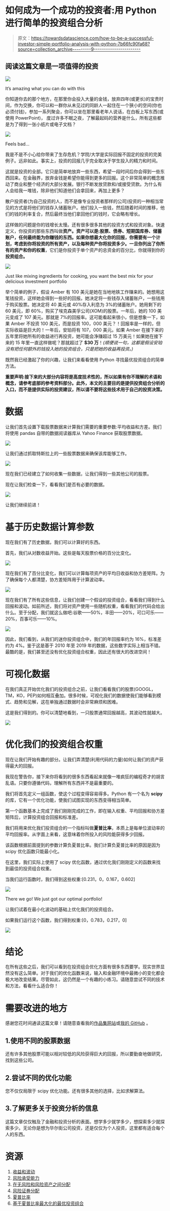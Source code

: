 # 如何成为一个成功的投资者:用 Python 进行简单的投资组合分析

> 原文：<https://towardsdatascience.com/how-to-be-a-successful-investor-simple-portfolio-analysis-with-python-7b66fc90fa68?source=collection_archive---------9----------------------->

## 阅读这篇文章是一项值得的投资

![](img/2fb214b652de33885de37f7897464f71.png)

It’s amazing what you can do with this

你知道你去的那个地方，在那里你会投入大量的金钱，放弃四年(或更长)的宝贵时间，作为交换，你可以和一群你从未见过的同龄人一起住在一个狭小的空间(你也必须付钱)，参加一系列聚会，你可以坐在那里看老年人说话，在白板上写东西(或使用 PowerPoint)， 度过许多不眠之夜，了解最起码的营养是什么，所有这些都是为了得到一张小纸片或电子文档？

![](img/dabd9c0481d1a0992e227902cdd12197.png)

Feels bad…

我是不是不小心给你带来了生存危机？学院/大学是实际回报不固定的投资的完美例子。远非如此。事实上，投资的回报几乎完全取决于学生投入的精力和时间。

这就是投资的全部。它只是简单地放弃一些东西，希望一段时间后你会得到一些东西回来。在金融界，放弃金钱是希望你能得到更多的回报。这个非常简单的概念推动了商业和整个经济的大部分发展。银行不断发放贷款和/或接受贷款。为什么有人会给我一堆钱，除非他们知道他们会拿回来，再加上更多？

散户投资者(为自己投资的人，而不是像专业投资者那样的公司)投资的一种相当常见的方式是将他们的钱存入储蓄账户。他们投入一些钱，然后随着时间的推移，他们的钱的利率复合，然后最终当他们拿回他们的钱时，它会略有增长。

这样做的问题是你的钱增长太慢。还有很多很多其他的投资方式和投资对象。快速定义，你投资的那些东西叫做**资产。**资产可以是:股票、债券、短期国库券、储蓄账户，任何最终能为你赚钱的东西。如果你想最大化你的回报，你需要有一个计划，考虑到你将投资的所有资产，以及每种资产你将投资多少。一旦你列出了你所有的资产和你的**权重**，它们是你投资于单个资产的总资金的百分比，你就得到你的**投资组合。**

![](img/a2674a52478954be52eb1a2f77a20c61.png)

Just like mixing ingredients for cooking, you want the best mix for your delicious investment portfolio

举个简单的例子，假设 Amber 有 100 美元是她在当地地铁工作赚来的。她想用这笔钱投资，这样她会得到一些好的回报。她决定将一些钱存入储蓄账户，一些钱用于购买股票。她决定将 40 美元或 40%存入利息为 3%的储蓄账户。她用剩下的 60 美元，即 60%，购买了埃克森美孚公司(XOM)的股票。一年后，她的 100 美元变成了 107 美元。那就是 7%的回报率。这可能看起来很小，但是想象一下，如果 Amber 不投资 100 美元，而是投资 100，000 美元？！回报率是一样的，但实际收益是巨大的！一年后，安珀将有 107，000 美元。如果 Amber 在接下来的五年里将她所有的收益进行再投资，她可能会净赚超过 15 万美元！如果她在接下来的 15 年里一直这样做呢？那就超过了 **$30 万**！*(顺便说一句，这都是假设安珀没有把任何额外的钱投入她的投资组合，只是把她的收益再投资。)*

既然我已经激起了你的兴趣，让我们来看看使用 Python 寻找最优投资组合的简单方法。

**重要声明:接下来的大部分内容将是高度技术性的，所以如果有你不理解的术语和概念，请参考底部的参考资料部分。此外，本文的主要目的是提供投资组合分析的入口，而不是提供实际的投资建议，所以请不要将这些技术用于自己的投资决策。**

# 数据

让我们首先设置下载股票数据来计算我们需要的重要参数:平均收益和方差。我们将使用 pandas 自带的数据阅读器库从 Yahoo Finance 获取股票数据。

![](img/c3d95de2183d8cb2d8b156c349398aec.png)

让我们通过抓取特斯拉上的一些股票数据来确保该库能够工作。

![](img/2aa6fdc01bbff9f985c576d31d8c3e4c.png)

现在我们已经建立了如何收集一些数据，让我们得到一些其他公司的股票。

现在让我们检查一下，看看我们是否有必要的数据。

![](img/8cd82c30b2d7cd269d16c03c456ae40d.png)

让我们继续前进！

# 基于历史数据计算参数

现在我们有了历史数据，我们可以计算好的东西。

首先，我们从对数收益开始。这些是每天股票价格的百分比变化。

![](img/a2f1b4c8a5d5ea8d02c2865b7924a691.png)

现在我们有了百分比变化，我们可以计算每项资产的平均日收益和协方差矩阵。为了确保每个人都清楚，协方差矩阵用于计算波动率。

![](img/3cf1b313fea022ccdfd8da3275d325b3.png)

现在我们有了所有这些信息，让我们创建一个假设的投资组合，看看我们得到什么回报和波动。如前所述，我们将对资产使用一些随机权重，看看我们的代码会给出什么。至于分配，我们就这么做吧:谷歌——50%，丰田——20%，可口可乐——20%，百事可乐——10%。

![](img/7673bd1ca61966e6235136be2152fee2.png)

因此，我们看到，从我们的迷你投资组合中，我们的年回报率约为 16%，标准差约为 4%。鉴于这是基于 2010 年至 2019 年的数据，这些数字实际上相当不错。最酷的是，我们甚至还没有优化投资组合权重，因此还有很大的改进空间！

# 可视化数据

在我们真正开始优化我们的投资组合之前，让我们看看我们的股票(GOOGL，TM，KO，PEP)如何相互叠加。很多时候，可视化我们的数据使我们能够看到模式、趋势和见解，这在单独通过数据时会非常麻烦和困难。

这是我们得到的。你可以清楚地看到，一只股票通常回报越高，其波动性就越大。

![](img/43175a744dda167efc2eca6405e42157.png)

# 优化我们的投资组合权重

现在让我们开始有趣的部分。让我们弄清楚(利用代码的力量)如何让我们的资产获得最大的回报。

我现在警告你，接下来你将看到的很多东西看起来就像一堆疯狂的编程奇才的胡言乱语。只要你遵循代码，理解所有东西并不是最重要的。

我们将首先定义一组函数，使这个过程变得容易得多。Python 有一个名为 **scipy** 的库，它有一个优化功能，使我们试图实现的东西变得相当简单。

第一个函数基本上完成了我们刚刚完成的工作，即在输入权重、平均回报和协方差矩阵后，计算投资组合回报和标准差。

我们将用来优化我们投资组合的一个指标叫做**夏普比率**，本质上是每单位波动率的平均回报率。从字面上来看，这意味着你所投入的风险能获得多少回报。

该函数根据前面提到的参数计算负夏普比率。我们计算负夏普比率的原因是因为 scipy 优化函数只能最小化。

在这里，我们实际上使用了 scipy 优化函数，通过优化我们刚刚定义的函数来找到最佳的投资组合权重。

当我们运行函数时，我们得到这些权重:[0.231，0，0.167，0.602]

![](img/590c3a2421236c976e59dcde8ddef158.png)

There we go! We just got our optimal portfolio!

让我们试着在最小化波动的基础上优化我们的投资组合。

如果我们运行这个函数，我们得到权重:[0，0.783，0.217，0]

![](img/0b5acdd6745fd191b4ce0ffb81592a54.png)

# 结论

在所有这些之后，我们可以看到在投资组合优化方面有很多东西要学。现实世界显然没有这么简单。对于我们的优化函数来说，输入和金融环境中最微小的变化都会极大地改变结果。尽管如此，这仍然是一个有趣的小练习。请随意尝试不同的技术和方法，看看什么适合你！

# 需要改进的地方

感谢您花时间通读这篇文章！请随意查看我的[作品集网站](https://jerrytigerxu.github.io/?source=post_page---------------------------)或[我的 GitHub](https://github.com/jerrytigerxu?source=post_page---------------------------) 。

## 1.使用不同的股票数据

还有许多其他股票可能以相对较低的风险获得巨大的回报，所以要勤奋地做研究，找到这些公司。

## 2.尝试不同的优化功能

您不仅仅局限于 scipy 优化功能。还有很多其他的选择，比如求解算法。

## 3.了解更多关于投资分析的信息

这篇文章仅仅触及了金融和投资分析的表面。想学多少就学多少，想探索多少就探索多少。无论你是想为华尔街公司投资，还是仅仅为个人投资，这里都有适合每个人的东西。

# 资源

1.  [收益和波动](https://www.youtube.com/watch?v=bE1Uq-sUFh8)
2.  [风险承受能力](https://www.investopedia.com/terms/r/risktolerance.asp)
3.  [在无风险和风险资产之间分配](https://thismatter.com/money/investments/capital-allocation.htm)
4.  [风险证券分配](https://www.investopedia.com/terms/c/cal.asp)
5.  [夏普比率](https://www.investopedia.com/terms/s/sharperatio.asp)
6.  [基于夏普比率最大化的最优投资组合](https://www.coursera.org/lecture/portfolio-selection-risk-management/finding-the-optimal-risky-portfolio-maximizing-the-sharpe-ratio-jHu9L)